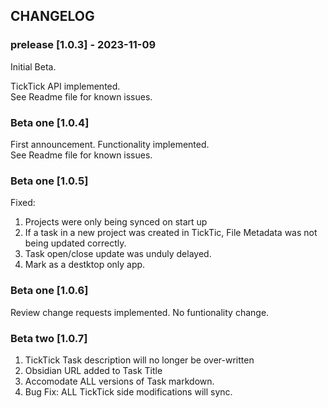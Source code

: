 ## CHANGELOG

### prelease \[1.0.3\] - 2023-11-09

Initial Beta.

TickTick API implemented.  
See Readme file for known issues.

### Beta one \[1.0.4\]

First announcement. Functionality implemented.  
See Readme file for known issues.

### Beta one \[1.0.5\]

Fixed:

1.  Projects were only being synced on start up
2.  If a task in a new project was created in TickTic, File Metadata was not being updated correctly.
3.  Task open/close update was unduly delayed.
4.  Mark as a destktop only app.

### Beta one \[1.0.6\]

Review change requests implemented. No funtionality change.

### Beta two \[1.0.7\]

1.  TickTick Task description will no longer be over-written
2.  Obsidian URL added to Task Title
3.  Accomodate ALL versions of Task markdown.
4.  Bug Fix: ALL TickTick side modifications will sync.
